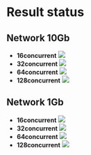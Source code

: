 # Result status
## Network 10Gb
- **16concurrent**
![](https://github.com/IKende/dotnet-rpc-benchmark/blob/master/Result/10G_16C.png?raw=true)
- **32concurrent**
![](https://github.com/IKende/dotnet-rpc-benchmark/blob/master/Result/10G_32C.png?raw=true)
- **64concurrent**
![](https://github.com/IKende/dotnet-rpc-benchmark/blob/master/Result/10G_64C.png?raw=true)
- **128concurrent**
![](https://github.com/IKende/dotnet-rpc-benchmark/blob/master/Result/10G_128C.png?raw=true)
## Network 1Gb
- **16concurrent**
![](https://github.com/IKende/dotnet-rpc-benchmark/blob/master/Result/1G_16C.png?raw=true)
- **32concurrent**
![](https://github.com/IKende/dotnet-rpc-benchmark/blob/master/Result/1G_32C.png?raw=true)
- **64concurrent**
![](https://github.com/IKende/dotnet-rpc-benchmark/blob/master/Result/1G_64C.png?raw=true)
- **128concurrent**
![](https://github.com/IKende/dotnet-rpc-benchmark/blob/master/Result/1G_128C.png?raw=true)
